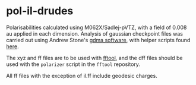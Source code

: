 # pol-il-drudes

Polarisabilities calculated using M062X/Sadlej-pVTZ, with a field of 0.008 au
applied in each dimension. Analysis of gaussian checkpoint files was carried
out using Andrew Stone's [gdma software](http://www-stone.ch.cam.ac.uk/programs.html), 
with helper scripts found [here](https://github.com/tommason14/scripts/tree/master/chem/polarisabilities).

The xyz and ff files are to be used with [fftool](https://github.com/agiliopadua/fftool), and the dff files 
should be used with the `polarizer` script in the `fftool` repository.

All ff files with the exception of il.ff include geodesic charges.
